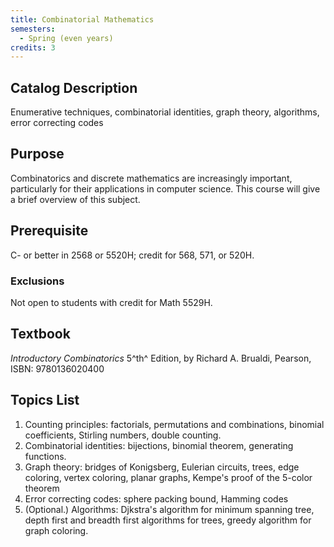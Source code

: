 ```yaml
---
title: Combinatorial Mathematics
semesters:
  - Spring (even years)
credits: 3
---
```


## Catalog Description

Enumerative techniques, combinatorial identities, graph theory,
algorithms, error correcting codes

## Purpose

Combinatorics and discrete mathematics are increasingly important,
particularly for their applications in computer science. This course
will give a brief overview of this subject.

## Prerequisite

C- or better in 2568 or 5520H; credit for 568, 571, or 520H.

### Exclusions

Not open to students with credit for Math 5529H.

## Textbook

*Introductory Combinatorics* 5^th^ Edition, by Richard A. Brualdi, Pearson, ISBN: 9780136020400

## Topics List

1.  Counting principles: factorials, permutations and combinations,
    binomial coefficients, Stirling numbers, double counting.
2.  Combinatorial identities: bijections, binomial theorem, generating
    functions.
3.  Graph theory: bridges of Konigsberg, Eulerian circuits, trees, edge
    coloring, vertex coloring, planar graphs, Kempe\'s proof of the
    5-color theorem
4.  Error correcting codes: sphere packing bound, Hamming codes
5.  (Optional.) Algorithms: Djkstra\'s algorithm for minimum spanning
    tree, depth first and breadth first algorithms for trees, greedy
    algorithm for graph coloring.
